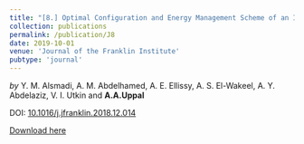 ```yaml
---
title: "[8.] Optimal Configuration and Energy Management Scheme of an Isolated Micro-Grid using Cuckoo Search Optimization Algorithm"
collection: publications
permalink: /publication/J8
date: 2019-10-01
venue: 'Journal of the Franklin Institute'
pubtype: 'journal'
---
```

*by* Y. M. Alsmadi, A. M. Abdelhamed, A. E. Ellissy, A. S. El-Wakeel, A. Y. Abdelaziz, V. I. Utkin and **A.A.Uppal** 

DOI: [10.1016/j.jfranklin.2018.12.014](https://doi.org/10.1016/j.jfranklin.2018.12.014)

[Download here](https://aauppal.github.io/files/J8.pdf)
